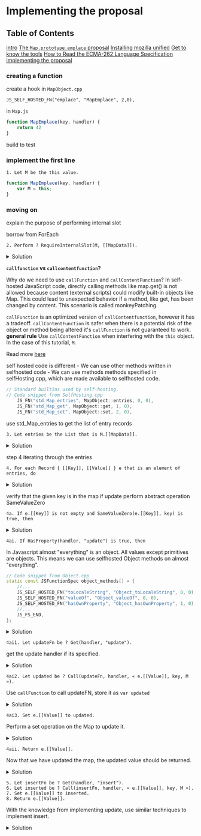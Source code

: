 # Implementing the proposal

## Table of Contents
[intro](README.md)
[The `Map.prototype.emplace` proposal](tutorial/initial-proposal.md)
[Installing mozilla unified](tutorial/installing-mozilla-unified.md)
[Get to know the tools](tutorial/tools.md)
[How to Read the ECMA-262 Language Specification](tutorial/reading-Ecma262-specs.md)
[implementing the proposal](tutorial/implementation.md)


### creating a function

create a hook in `MapObject.cpp`

`JS_SELF_HOSTED_FN("emplace", "MapEmplace", 2,0),`

in `Map.js`

```javascript
function MapEmplace(key, handler) {
    return 42
}
```

build to test

### implement the first line

```
1. Let M be the this value.
```

```javascript
function MapEmplace(key, handler) {
    var M = this;
}
```

### moving on
explain the purpose of performing internal slot

borrow from ForEach

```
2. Perform ? RequireInternalSlot(M, [[MapData]]).
```

<details>
<summary>Solution</summary>

```javascript
function MapEmplace(key, handler) {
    var M = this;

    if (!IsObject(M) || (M = GuardToMapObject(M)) === null) {
    return callFunction(
        CallMapMethodIfWrapped,
        this,
        key,
        handler,
        "MapEmplace"
    );
    }
}
```

</details>

**`callfunction` vs `callcontentfunction`?**

Why do we need to use `callFunction` and `callContentFunction`?
In self-hosted JavaScript code, directly calling methods like map.get() is not allowed because content (external scripts) 
could modify built-in objects like Map. This could lead to unexpected behavior if a method, like get, has been changed by 
content. This scenario is called monkeyPatching. 

`callFunction` is an optimized version of `callContentfunction`, however it has a tradeoff. `callContentFunction` is 
safer when there is a potential risk of the object or method being altered it's `callFunction` is not guaranteed to work.
**general rule**
Use `callContentFunction` when interfering with the `this` object. In the case of this tutorial, `M`.

Read more [here](https://udn.realityripple.com/docs/Mozilla/Projects/SpiderMonkey/Internals/self-hosting)

self hosted code is different
    - We can use other methods written in selfhosted code
    - We can use methods methods specified in selfHosting.cpp, which are made available to selfhosted code.

```cpp
// Standard builtins used by self-hosting.
// Code snippet from SelfHosting.cpp
    JS_FN("std_Map_entries", MapObject::entries, 0, 0),
    JS_FN("std_Map_get", MapObject::get, 1, 0),
    JS_FN("std_Map_set", MapObject::set, 2, 0),
```

use std_Map_entries to get the list of entry records

```
3. Let entries be the List that is M.[[MapData]].
```

<details>
<summary>Solution</summary>

```javascript
function MapEmplace(key, handler) {
    var M = this;

    if (!IsObject(M) || (M = GuardToMapObject(M)) === null) {
    return callFunction(
        CallMapMethodIfWrapped,
        this,
        key,
        handler,
        "MapEmplace"
    );
    }

    var entries = callFunction(std_Map_entries, M);
}
```

</details>


step 4 iterating through the entries

```
4. For each Record { [[Key]], [[Value]] } e that is an element of entries, do
```
<details>
<summary>Solution</summary>

```javascript
function MapEmplace(key, handler) {
    var M = this;

    if (!IsObject(M) || (M = GuardToMapObject(M)) === null) {
    return callFunction(
        CallMapMethodIfWrapped,
        this,
        key,
        handler,
        "MapEmplace"
    );
    }

    var entries = callFunction(std_Map_entries, M);

    for (var e of allowContentIter(entries)) {
    var eKey = e[0];
    var eValue = e[1];
    //...
    }
}
```

</details>


verify that the given key is in the map if update
perform abstract operation SameValueZero

```
4a. If e.[[Key]] is not empty and SameValueZero(e.[[Key]], key) is true, then
```
<details>
<summary>Solution</summary>

```javascript
function MapEmplace(key, handler) {
    var M = this;

    if (!IsObject(M) || (M = GuardToMapObject(M)) === null) {
    return callFunction(
        CallMapMethodIfWrapped,
        this,
        key,
        handler,
        "MapEmplace"
    );
    }

    var entries = callFunction(std_Map_entries, M);

    for (var e of allowContentIter(entries)) {
    var eKey = e[0];
    var eValue = e[1];
    
    if (SameValueZero(key, eKey)) {
        //...
    }
    }
}
```

</details>


```
4ai. If HasProperty(handler, "update") is true, then
```
In Javascript almost "everything" is an object. All values except primitives are objects. This means we can use selfhosted
Object methods on almost "everything".

```cpp
// Code snippet from Object.cpp
static const JSFunctionSpec object_methods[] = {
    //...
    JS_SELF_HOSTED_FN("toLocaleString", "Object_toLocaleString", 0, 0),
    JS_SELF_HOSTED_FN("valueOf", "Object_valueOf", 0, 0),
    JS_SELF_HOSTED_FN("hasOwnProperty", "Object_hasOwnProperty", 1, 0),
    //...
    JS_FS_END,
};
```

<details>
<summary>Solution</summary>

```javascript
function MapEmplace(key, handler) {
    var M = this;

    if (!IsObject(M) || (M = GuardToMapObject(M)) === null) {
    return callFunction(
        CallMapMethodIfWrapped,
        this,
        key,
        handler,
        "MapEmplace"
    );
    }

    var entries = callFunction(std_Map_entries, M);

    for (var e of allowContentIter(entries)) {
    var eKey = e[0];
    var eValue = e[1];
    
    if (SameValueZero(key, eKey)) {
        if (callFunction(Object_hasOwnProperty, handler, 'update')) {
        //...
        }
    }
    }
}
```

</details>

```
4ai1. Let updateFn be ? Get(handler, "update").
```

get the update handler if its specified.

<details>
<summary>Solution</summary>

```javascript
function MapEmplace(key, handler) {
    var M = this;

    if (!IsObject(M) || (M = GuardToMapObject(M)) === null) {
    return callFunction(
        CallMapMethodIfWrapped,
        this,
        key,
        handler,
        "MapEmplace"
    );
    }

    var entries = callFunction(std_Map_entries, M);

    for (var e of allowContentIter(entries)) {
    var eKey = e[0];
    var eValue = e[1];
    
    if (SameValueZero(key, eKey)) {
        if (callFunction(Object_hasOwnProperty, handler, 'update')) {
        var updateFN = handler['update'];
        //...
        }
    }
    }
}
```

</details>

```
4ai2. Let updated be ? Call(updateFn, handler, « e.[[Value]], key, M »).
```

Use `callFunction` to call updateFN, store it as `var updated`

<details>
<summary>Solution</summary>

```javascript
function MapEmplace(key, handler) {
    var M = this;

    if (!IsObject(M) || (M = GuardToMapObject(M)) === null) {
    return callFunction(
        CallMapMethodIfWrapped,
        this,
        key,
        handler,
        "MapEmplace"
    );
    }

    var entries = callFunction(std_Map_entries, M);

    for (var e of allowContentIter(entries)) {
    var eKey = e[0];
    var eValue = e[1];
    
    if (SameValueZero(key, eKey)) {
        if (callFunction(Object_hasOwnProperty, handler, 'update')) {
        var updateFN = handler['update'];
        var updated = callFunction(updateFN, M, Value, key);
        //...
        }
    }
    }
}
```

</details>

```
4ai3. Set e.[[Value]] to updated.
```

Perform a set operation on the Map to update it.

<details>
<summary>Solution</summary>

```javascript
function MapEmplace(key, handler) {
    var M = this;

    if (!IsObject(M) || (M = GuardToMapObject(M)) === null) {
    return callFunction(
        CallMapMethodIfWrapped,
        this,
        key,
        handler,
        "MapEmplace"
    );
    }

    var entries = callFunction(std_Map_entries, M);

    for (var e of allowContentIter(entries)) {
    var eKey = e[0];
    var eValue = e[1];
    
    if (SameValueZero(key, eKey)) {
        if (callFunction(Object_hasOwnProperty, handler, 'update')) {
        var updateFN = handler['update'];
        var updated = callFunction(updateFN, M, Value, key);
        callContentFunction(std_Map_set, M, key, updated);
        }
    }
    }
}
```

</details>

```
4aii. Return e.[[Value]].
```

Now that we have updated the map, the updated value should be returned.

<details>
<summary>Solution</summary>

```javascript
function MapEmplace(key, handler) {
    var M = this;

    if (!IsObject(M) || (M = GuardToMapObject(M)) === null) {
    return callFunction(
        CallMapMethodIfWrapped,
        this,
        key,
        handler,
        "MapEmplace"
    );
    }

    var entries = callFunction(std_Map_entries, M);

    for (var e of allowContentIter(entries)) {
    var eKey = e[0];
    var eValue = e[1];
    
    if (SameValueZero(key, eKey)) {
        if (callFunction(Object_hasOwnProperty, handler, 'update')) {
        var updateFN = handler['update'];
        var updated = callFunction(updateFN, M, Value, key);
        callContentFunction(std_Map_set, M, key, updated);
        }

        return updated;
    }
    }
}
```

</details>

```
5. Let insertFn be ? Get(handler, "insert").
6. Let inserted be ? Call(insertFn, handler, « e.[[Value]], key, M »).
7. Set e.[[Value]] to inserted.
8. Return e.[[Value]].
```

With the knowledge from implementing update, use similar techniques to implement insert. 

<details>
<summary>Solution</summary>

```javascript
function MapEmplace(key, handler) {
    var M = this;

    if (!IsObject(M) || (M = GuardToMapObject(M)) === null) {
    return callFunction(
        CallMapMethodIfWrapped,
        this,
        key,
        handler,
        "MapEmplace"
    );
    }

    var entries = callFunction(std_Map_entries, M);

    for (var e of allowContentIter(entries)) {
    var eKey = e[0];
    var eValue = e[1];
    
    if (SameValueZero(key, eKey)) {
        if (callFunction(Object_hasOwnProperty, handler, 'update')) {
        var updateFN = handler['update'];
        var updated = callFunction(updateFN, M, Value, key);
        callContentFunction(std_Map_set, M, key, updated);
        }

        return updated;
    }
    }

    var insertFN = handler['insert'];
    var inserted = callFunction(insertFN, key, M);
    callContentFunction(std_Map_set, M, key, inserted);

    return inserted;
}
```

</details>